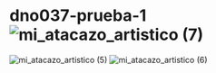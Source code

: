 # dno037-prueba-1![ mi_atacazo_artistico (7)](https://user-images.githubusercontent.com/101262395/160856156-3afdd9e8-ce29-4c88-8931-b99e3815325a.jpg)
![mi_atacazo_artistico (5)](https://user-images.githubusercontent.com/101262395/160856166-7b767f82-0607-4a53-a337-bd8d6bb47c29.jpg)
![mi_atacazo_artistico (6)](https://user-images.githubusercontent.com/101262395/160856168-4315f4e6-997c-4030-85fc-07c023a3c3b4.jpg)
